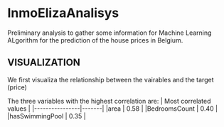 # InmoElizaAnalisys
Preliminary analysis to gather some information for Machine Learning ALgorithm for the prediction of the house prices in Belgium.

## VISUALIZATION

We first visualiza the relationship between the vairables and the target (price)

The three variables with the highest correlation are:
| Most correlated values |
|----------------|-------|
|area            | 0.58  |
|BedroomsCount   | 0.40  |
|hasSwimmingPool | 0.35  |
